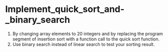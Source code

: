 # Implement_quick_sort_and-_binary_search
1. By changing array elements to 20 integers and by replacing the program segment of insertion sort with a function call to the quick sort function.
2. Use binary search instead of linear search to test your sorting result.
